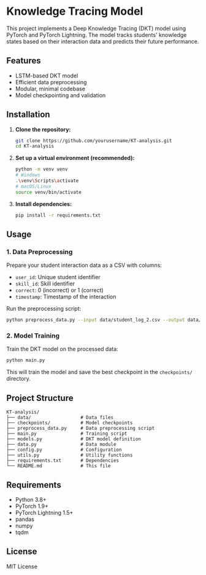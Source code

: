 # Knowledge Tracing Model

This project implements a Deep Knowledge Tracing (DKT) model using PyTorch and PyTorch Lightning. The model tracks students' knowledge states based on their interaction data and predicts their future performance.

## Features
- LSTM-based DKT model
- Efficient data preprocessing
- Modular, minimal codebase
- Model checkpointing and validation

## Installation

1. **Clone the repository:**
   ```bash
   git clone https://github.com/yourusername/KT-analysis.git
   cd KT-analysis
   ```
2. **Set up a virtual environment (recommended):**
   ```bash
   python -m venv venv
   # Windows
   .\venv\Scripts\activate
   # macOS/Linux
   source venv/bin/activate
   ```
3. **Install dependencies:**
   ```bash
   pip install -r requirements.txt
   ```

## Usage

### 1. Data Preprocessing
Prepare your student interaction data as a CSV with columns:
- `user_id`: Unique student identifier
- `skill_id`: Skill identifier
- `correct`: 0 (incorrect) or 1 (correct)
- `timestamp`: Timestamp of the interaction

Run the preprocessing script:
```bash
python preprocess_data.py --input data/student_log_2.csv --output data/processed_data.csv
```

### 2. Model Training
Train the DKT model on the processed data:
```bash
python main.py
```
This will train the model and save the best checkpoint in the `checkpoints/` directory.

## Project Structure
```
KT-analysis/
├── data/                  # Data files
├── checkpoints/           # Model checkpoints
├── preprocess_data.py     # Data preprocessing script
├── main.py                # Training script
├── models.py              # DKT model definition
├── data.py                # Data module
├── config.py              # Configuration
├── utils.py               # Utility functions
├── requirements.txt       # Dependencies
└── README.md              # This file
```

## Requirements
- Python 3.8+
- PyTorch 1.9+
- PyTorch Lightning 1.5+
- pandas
- numpy
- tqdm

## License
MIT License
